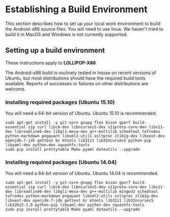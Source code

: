 # Establishing a Build Environment

This section describes how to set up your local work environment to build the Android-x86 source files. You will need to use linux. We haven't tried to build it in MacOS and Windows is not currently supported.

## Setting up a build environment

These instructions apply to **LOLLIPOP-X86**

The Android-x86 build is routinely tested in house on recent versions of Ubuntu, but most distributions should have the required build tools available. Reports of successes or failures on other distributions are welcome.

### Installing required packages (Ubuntu 15.10)

 You will need a 64-bit version of Ubuntu. Ubuntu 15.10 is recommended.

 ```
sudo apt-get install -y git-core gnupg flex bison gperf build-essential zip curl libc6-dev libncurses5-dev x11proto-core-dev libx11-dev libreadline6-dev libgl1-mesa-dev g++-multilib schedtool tofrodos python-markdown pngquant libxml2-utils xsltproc zlib1g-dev libxext-dev openjdk-7-jdk gettext bc mtools lib32z1 lib32ncurses5 python-pip libyaml-dev python-dev squashfs-tools
sudo pip install prettytable Mako pyaml dateutils --upgrade
 ```

### Installing required packages (Ubuntu 14.04)

 You will need a 64-bit version of Ubuntu. Ubuntu 14.04 is recommended.

 ```
sudo apt-get install -y git-core gnupg flex bison gperf build-essential zip curl libc6-dev libncurses5-dev x11proto-core-dev libx11-dev libreadline6-dev libgl1-mesa-dev g++-multilib mingw32 schedtool tofrodos python-markdown pngquant libxml2-utils xsltproc zlib1g-dev libxext-dev openjdk-7-jdk gettext bc mtools lib32z1 lib32ncurses5 lib32bz2-1.0 python-pip libyaml-dev python-dev squashfs-tools
sudo pip install prettytable Mako pyaml dateutils --upgrade
 ```

